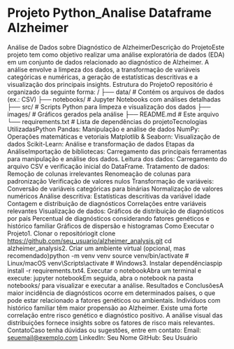 # Projeto Python_Analise Dataframe Alzheimer
Análise de Dados sobre Diagnóstico de AlzheimerDescrição do ProjetoEste projeto tem como objetivo realizar uma análise exploratória de dados (EDA) em um conjunto de dados relacionado ao diagnóstico de Alzheimer. A análise envolve a limpeza dos dados, a transformação de variáveis categóricas e numéricas, a geração de estatísticas descritivas e a visualização dos principais insights.
Estrutura do ProjetoO repositório é organizado da seguinte forma:
/
├── data/                # Contém os arquivos de dados (ex.: CSV)
├── notebooks/           # Jupyter Notebooks com análises detalhadas
├── src/                 # Scripts Python para limpeza e visualização dos dados
├── images/              # Gráficos gerados pela análise
├── README.md            # Este arquivo
└── requirements.txt     # Lista de dependências do projetoTecnologias UtilizadasPython
Pandas: Manipulação e análise de dados
NumPy: Operações matemáticas e vetoriais
Matplotlib & Seaborn: Visualização de dados
Scikit-Learn: Análise e transformação de dados
Etapas da AnáliseImportação de bibliotecas: Carregamento das principais ferramentas para manipulação e análise dos dados.
Leitura dos dados: Carregamento do arquivo CSV e verificação inicial do DataFrame.
Tratamento de dados:
Remoção de colunas irrelevantes
Renomeação de colunas para padronização
Verificação de valores nulos
Transformação de variáveis:
Conversão de variáveis categóricas para binárias
Normalização de valores numéricos
Análise descritiva:
Estatísticas descritivas da variável idade
Contagem e distribuição de diagnósticos
Correlações entre variáveis relevantes
Visualização de dados:
Gráficos de distribuição de diagnósticos por país
Percentual de diagnósticos considerando fatores genéticos e histórico familiar
Gráficos de dispersão e histogramas
Como Executar o Projeto1. Clonar o repositóriogit clone https://github.com/seu_usuario/alzheimer_analysis.git
cd alzheimer_analysis2. Criar um ambiente virtual (opcional, mas recomendado)python -m venv venv
source venv/bin/activate  # Linux/macOS
venv\Scripts\activate  # Windows3. Instalar dependênciaspip install -r requirements.txt4. Executar o notebookAbra um terminal e execute:
jupyter notebookEm seguida, abra o notebook na pasta notebooks/ para visualizar e executar a análise.
Resultados e ConclusõesA maior incidência de diagnósticos ocorre em determinados países, o que pode estar relacionado a fatores genéticos ou ambientais.
Indivíduos com histórico familiar têm maior propensão ao Alzheimer.
Existe uma forte correlação entre risco genético e diagnóstico positivo.
A análise visual das distribuições fornece insights sobre os fatores de risco mais relevantes.
ContatoCaso tenha dúvidas ou sugestões, entre em contato:
Email: seuemail@exemplo.com
LinkedIn: Seu Nome
GitHub: Seu Usuário
